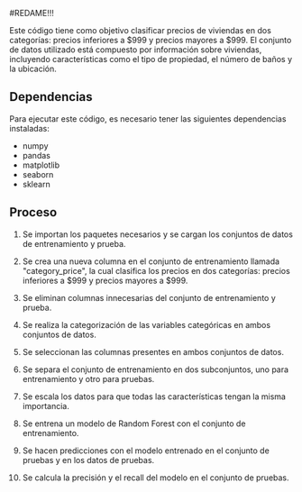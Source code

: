 #REDAME!!!

Este código tiene como objetivo clasificar precios de viviendas en dos categorías: precios inferiores a $999 y precios mayores a $999. El conjunto de datos utilizado está compuesto por información sobre viviendas, incluyendo características como el tipo de propiedad, el número de baños y la ubicación.

## Dependencias

Para ejecutar este código, es necesario tener las siguientes dependencias instaladas:

- numpy
- pandas
- matplotlib
- seaborn
- sklearn

## Proceso

1. Se importan los paquetes necesarios y se cargan los conjuntos de datos de entrenamiento y prueba.

2. Se crea una nueva columna en el conjunto de entrenamiento llamada "category_price", la cual clasifica los precios en dos categorías: precios inferiores a $999 y precios mayores a $999.

3. Se eliminan columnas innecesarias del conjunto de entrenamiento y prueba.

4. Se realiza la categorización de las variables categóricas en ambos conjuntos de datos.

5. Se seleccionan las columnas presentes en ambos conjuntos de datos.

6. Se separa el conjunto de entrenamiento en dos subconjuntos, uno para entrenamiento y otro para pruebas.

7. Se escala los datos para que todas las características tengan la misma importancia.

8. Se entrena un modelo de Random Forest con el conjunto de entrenamiento.

9. Se hacen predicciones con el modelo entrenado en el conjunto de pruebas y en los datos de pruebas.

10. Se calcula la precisión y el recall del modelo en el conjunto de pruebas.